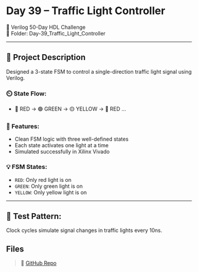 # Day 39 – Traffic Light Controller

📅 Verilog 50-Day HDL Challenge  
📂 Folder: Day-39_Traffic_Light_Controller

---

## 🚦 Project Description

Designed a 3-state FSM to control a single-direction traffic light signal using Verilog.

### ⏲️ State Flow:
- 🔴 RED → 🟢 GREEN → 🟡 YELLOW → 🔴 RED ...

### 🎯 Features:
- Clean FSM logic with three well-defined states
- Each state activates one light at a time
- Simulated successfully in Xilinx Vivado

### 💡 FSM States:
- `RED`: Only red light is on
- `GREEN`: Only green light is on
- `YELLOW`: Only yellow light is on

---

## 🧪 Test Pattern:
Clock cycles simulate signal changes in traffic lights every 10ns.

## Files

> 🔗 [GitHub Repo](https://github.com/dedeep-vlsi-fe-engg/verilog-50day-challenge.git)
